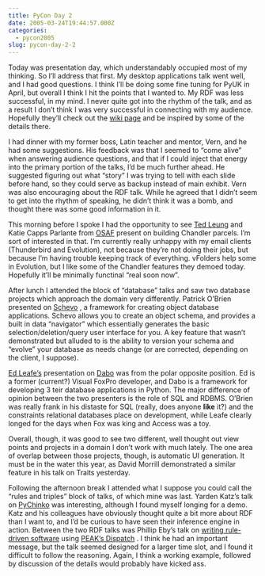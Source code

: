 ```yaml
---
title: PyCon Day 2
date: 2005-03-24T19:44:57.000Z
categories:
  - pycon2005
slug: pycon-day-2-2
---
```

Today was presentation day, which understandably occupied most of my thinking. So I’ll address that first. My desktop applications talk went well, and I had good questions. I think I’ll be doing some fine tuning for PyUK in April, but overall I think I hit the points that I wanted to. My RDF was less successful, in my mind. I never quite got into the rhythm of the talk, and as a result I don’t think I was very successful in connecting with my audience. Hopefully they’ll check out the [wiki page][1]  and be inspired by some of the details there.

I had dinner with my former boss, Latin teacher and mentor, Vern, and he had some suggestions. His feedback was that I seemed to “come alive” when answering audience questions, and that if I could inject that energy into the primary portion of the talks, I’d be much further ahead. He suggested figuring out what “story” I was trying to tell with each slide before hand, so they could serve as backup instead of main exhibit. Vern was also encouraging about the RDF talk. While he agreed that I didn’t seem to get into the rhythm of speaking, he didn’t think it was a bomb, and thought there was some good information in it.

This morning before I spoke I had the opportunity to see [Ted Leung][2]  and Katie Capps Parlante from [OSAF][3]  present on building Chandler parcels. I’m sort of interested in that. I’m currently really unhappy with my email clients (Thunderbird and Evolution), not because they’re not doing their jobs, but because I’m having trouble keeping track of everything. vFolders help some in Evolution, but I like some of the Chandler features they demoed today. Hopefully it’ll be minimally functinal “real soon now”.

After lunch I attended the block of “database” talks and saw two database projects which approach the domain very differently. Patrick O’Brien presented on [Schevo][4] , a framework for creating object database applications. Schevo allows you to create an object schema, and provides a built in data “navigator” which essentially generates the basic selection/deletion/query user interface for you. A key feature that wasn’t demonstrated but alluded to is the ability to version your schema and “evolve” your database as needs change (or are corrected, depending on the client, I suppose).

[Ed Leafe’s][5]  presentation on [Dabo][5]  was from the polar opposite position. Ed is a former (current?) Visual FoxPro developer, and Dabo is a framework for developing 3 teir database applications in Python. The major difference of opinion between the two presenters is the role of SQL and RDBMS. O’Brien was really frank in his distaste for SQL (really, does anyone **like** it?) and the constraints relational databases place on development, while Leafe clearly longed for the days when Fox was king and Access was a toy.

Overall, though, it was good to see two different, well thought out view points and projects in a domain I don’t work with much lately. The one area of overlap between those projects, though, is automatic UI generation. It must be in the water this year, as David Morrill demonstrated a similar feature in his talk on Traits yesterday.

Following the afternoon break I attended what I suppose you could call the “rules and triples” block of talks, of which mine was last. Yarden Katz’s talk on [PyChinko][6]  was interesting, although I found myself longing for a demo. Katz and his colleagues have obviously thought quite a bit more about RDF than I want to, and I’d be curious to have seen their inference engine in action. Between the two RDF talks was Phillip Eby’s talk on [writing rule-driven software][7]  using [PEAK’s Dispatch][8] . I think he had an important message, but the talk seemed designed for a larger time slot, and I found it difficult to follow the reasoning. Again, I think a working example, followed by discussion of the details would probably have kicked ass.



 [1]: http://yergler.net/wiki/ynet/show/Py+Con+2005
 [2]: http://www.sauria.com/blog
 [3]: http://osafoundation.org
 [4]: http://schevo.org/
 [5]: http://dabodev.com/
 [6]: http://www.mindswap.org/~katz/pychinko/
 [7]: http://www.python.org/pycon/2005/papers/53/PyCon05Talk.html
 [8]: http://peak.telecommunity.com/doc/src/dispatch/index.html
